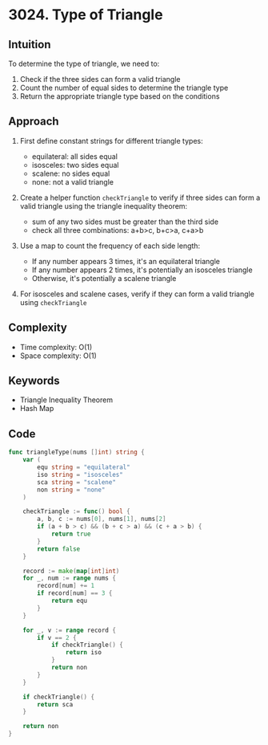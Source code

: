 # 3024. Type of Triangle

## Intuition

To determine the type of triangle, we need to:

1. Check if the three sides can form a valid triangle
2. Count the number of equal sides to determine the triangle type
3. Return the appropriate triangle type based on the conditions

## Approach

1. First define constant strings for different triangle types:

    - equilateral: all sides equal
    - isosceles: two sides equal
    - scalene: no sides equal
    - none: not a valid triangle

2. Create a helper function `checkTriangle` to verify if three sides can form a valid triangle using the triangle inequality theorem:

    - sum of any two sides must be greater than the third side
    - check all three combinations: a+b>c, b+c>a, c+a>b

3. Use a map to count the frequency of each side length:

    - If any number appears 3 times, it's an equilateral triangle
    - If any number appears 2 times, it's potentially an isosceles triangle
    - Otherwise, it's potentially a scalene triangle

4. For isosceles and scalene cases, verify if they can form a valid triangle using `checkTriangle`

## Complexity

- Time complexity: O(1)
- Space complexity: O(1)

## Keywords

- Triangle Inequality Theorem
- Hash Map

## Code

```go
func triangleType(nums []int) string {
    var (
        equ string = "equilateral"
        iso string = "isosceles"
        sca string = "scalene"
        non string = "none"
    )

    checkTriangle := func() bool {
        a, b, c := nums[0], nums[1], nums[2]
        if (a + b > c) && (b + c > a) && (c + a > b) {
            return true
        }
        return false
    }

    record := make(map[int]int)
    for _, num := range nums {
        record[num] += 1
        if record[num] == 3 {
            return equ
        }
    }

    for _, v := range record {
        if v == 2 {
            if checkTriangle() {
                return iso
            }
            return non
        }
    }

    if checkTriangle() {
        return sca
    }

    return non
}
```
